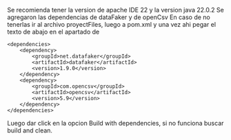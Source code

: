 Se recomienda tener la version de apache IDE 22 y la version java 22.0.2
Se agregaron las dependencias de dataFaker y de openCsv
En caso de no tenerlas ir al archivo proyectFiles, luego a pom.xml y una vez ahi pegar el texto de abajo en el apartado de <dependencies>

    <dependencies>
        <dependency>
            <groupId>net.datafaker</groupId>
            <artifactId>datafaker</artifactId>
            <version>1.9.0</version>
        </dependency>
        <dependency>
            <groupId>com.opencsv</groupId>
            <artifactId>opencsv</artifactId>
            <version>5.9</version>
        </dependency>
    </dependencies>
    
Luego dar click en la opcion Build with dependencies, si no funciona buscar build and clean.
